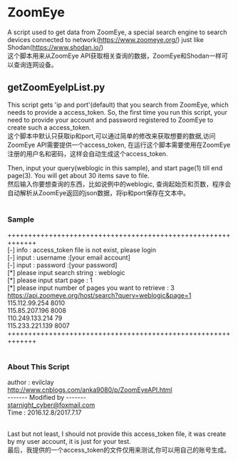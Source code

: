 # ZoomEye

A script used to get data from ZoomEye, a special search engine to search devices connected to network(https://www.zoomeye.org/)
just like Shodan(https://www.shodan.io/)</br>
这个脚本用来从ZoomEye API获取相关查询的数据，ZoomEye和Shodan一样可以查询连网设备。</br>

## getZoomEyeIpList.py
This script gets 'ip and port'(default) that you search from ZoomEye, which needs to provide a access_token. So, the first time 
you run this script, your need to provide your account and password registered to ZoomEye to create such a access_token.</br>
这个脚本中默认只获取ip和port,可以通过简单的修改来获取想要的数据,访问ZoomEye API需要提供一个access_token, 在运行这个脚本需要使用在ZoomEye注册的用户名和密码，这样会自动生成这个access_token.</br>

Then, input your query(weblogic in this sample), and start page(1) till end page(3). You will get about 30 items save to file.<br>
然后输入你要想查询的东西，比如说例中的weblogic, 查询起始页和页数，程序会自动解析从ZoomEye返回的json数据，将ip和port保存在文本中。</br>
</br>

### Sample
+++++++++++++++++++++++++++++++++++++++++++++++++++++++++++++</br>
[-] info : access_token file is not exist, please login </br>
[-] input : username :[your email account]</br>
[-] input : password :[your password]</br>
[\*] please input search string : weblogic</br>
[\*] please input start page : 1</br>
[\*] please input number of pages you want to retrieve : 3</br>
https://api.zoomeye.org/host/search?query=weblogic&page=1</br>
115.112.99.254 8010</br>
115.85.207.196 8008</br>
110.249.133.214 79</br>
115.233.221.139 8007</br>
+++++++++++++++++++++++++++++++++++++++++++++++++++++++++++++</br>
</br>

### About This Script
author  : evilclay </br>
http://www.cnblogs.com/anka9080/p/ZoomEyeAPI.html</br>
------- Modified by -------</br>
starnight_cyber@foxmail.com</br>
Time : 2016.12.8/2017.7.17</br>
</br>

Last but not least, I should not provide this access_token file, it was create by my user account, it is just for your test. </br>
最后，我提供的一个access_token的文件仅用来测试,你可以用自己的账号生成。</br>
